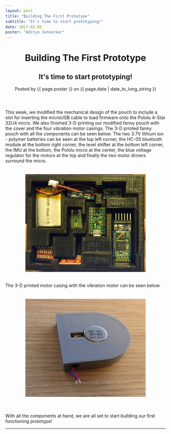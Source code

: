 ```yaml
---
layout: post
title: "Building The First Prototype"
subtitle: "It's time to start prototyping!"
date: 2017-02-05
poster: "Aditya Junnarkar"
---
```

<div>
    <header class="intro-header" style="background-image: url('/images/background/bg_17.jpg')">
        <div class="container">
            <div class="row">
                <div class="col-lg-8 col-lg-offset-2 col-md-10 col-md-offset-1">
                    <div class="post-heading">
                        <h1>Building The First Prototype</h1>
                        <h2 class="subheading">It's time to start prototyping!</h2>
                        <p class="post-meta">Posted by {{ page.poster }} on {{ page.date | date_to_long_string }}</p>
                    </div>
                </div>
            </div>
        </div>
    </header>
</div>

This week, we modified the mechanical design of the pouch to include a slot for inserting the microUSB cable to load firmware onto the Pololu A-Star 32U4 micro. We also finished 3-D printing our modified fanny pouch with the cover and the four vibration motor casings. The 3-D printed fanny pouch with all the components can be seen below. The two 3.7V lithium ion - polymer batteries can be seen at the top left corner, the HC-05 bluetooth module at the bottom right corner, the level shifter at the bottom left corner, the IMU at the bottom, the Pololu micro at the center, the blue voltage regulator for the motors at the top and finally the two motor drivers surround the micro.

<div style="display: flex; justify-content: center;">
	<img src="/images/blog/2017-02-05/3D_fanny_pouch.jpg" alt="" width="75%" height="50%" style="padding:20px" />
</div>

The 3-D printed motor casing with the vibration motor can be seen below.

<div style="display: flex; justify-content: center;">
	<img src="/images/blog/2017-02-05/motor_casing_3D.jpg" alt="" width="75%" height="50%" style="padding:20px" />
</div>

<br>

With all the components at hand, we are all set to start building our first functioning prototype!

<hr>
